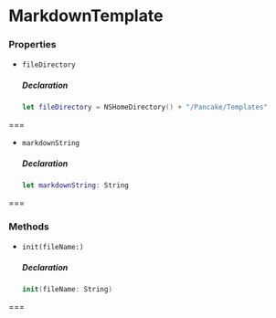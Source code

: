 # MarkdownTemplate

### Properties

- `fileDirectory`

  ##### Declaration

  ```swift
  let fileDirectory = NSHomeDirectory() + "/Pancake/Templates"
  ```



===
- `markdownString`

  ##### Declaration

  ```swift
  let markdownString: String
  ```



===

### Methods

- `init(fileName:)`

  ##### Declaration

  ```swift
  init(fileName: String)
  ```


===


